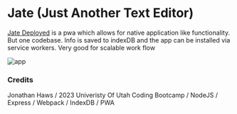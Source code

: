 # Jate (Just Another Text Editor)

[Jate Deployed](https://jate-progressive-webapp.herokuapp.com/) is a pwa which allows for native application like functionality. But one codebase. Info is saved to indexDB and the app can be installed via service workers. Very good for scalable work flow

![app](https://user-images.githubusercontent.com/108207472/233817952-71ad0e70-6db3-45d3-874d-cbc95b704256.PNG)

### Credits
Jonathan Haws / 2023 Univeristy Of Utah Coding Bootcamp / NodeJS / Express / Webpack / IndexDB / PWA
